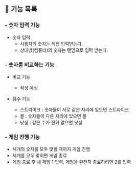 ## 🚀 기능 목록

### - 숫자 입력 기능
  - 숫자 입력
    - 사용자의 숫자는 직접 입력받는다.
    - 상대방(컴퓨터)의 숫자는 랜덤으로 입력 받는다.

### - 숫자를 비교하는 기능
  - 비교 기능
    - 작성 예정

  - 점수 기능
    - 스트라이크 : 숫자들이 서로 같은 자리에 있으면 스트라이크
    - 볼 : 숫자들이 다른 자리에 있으면 볼
    - 낫싱 : 같은 수가 전혀 없으면 낫싱

### - 게임 진행 기능
  - 세개의 숫자를 모두 맞힐 때까지 게임 진행
  - 세개를 모두 맞히면 게임 종료
  - 게임 종료 후 새 게임 1 입력, 게임을 완전히 종료하려면 2를 입력

